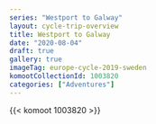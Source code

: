 ```yaml
---
series: "Westport to Galway"
layout: cycle-trip-overview
title: Westport to Galway
date: "2020-08-04"
draft: true
gallery: true
imageTag: europe-cycle-2019-sweden
komootCollectionId: 1003820
categories: ["Adventures"]
---
```


{{< komoot 1003820 >}}